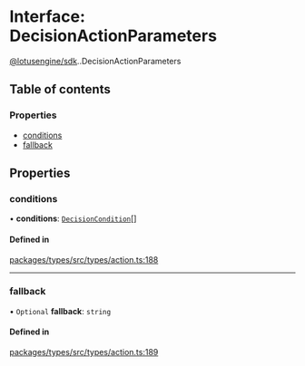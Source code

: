 # Interface: DecisionActionParameters

[@lotusengine/sdk](../wiki/@lotusengine.sdk).[<internal>](../wiki/@lotusengine.sdk.%3Cinternal%3E).DecisionActionParameters

## Table of contents

### Properties

- [conditions](../wiki/@lotusengine.sdk.%3Cinternal%3E.DecisionActionParameters#conditions)
- [fallback](../wiki/@lotusengine.sdk.%3Cinternal%3E.DecisionActionParameters#fallback)

## Properties

### conditions

• **conditions**: [`DecisionCondition`](../wiki/@lotusengine.sdk.%3Cinternal%3E.DecisionCondition)[]

#### Defined in

[packages/types/src/types/action.ts:188](https://github.com/lotusengine/sdk/blob/fdb90a3/packages/types/src/types/action.ts#L188)

___

### fallback

• `Optional` **fallback**: `string`

#### Defined in

[packages/types/src/types/action.ts:189](https://github.com/lotusengine/sdk/blob/fdb90a3/packages/types/src/types/action.ts#L189)

